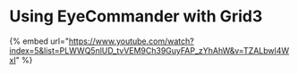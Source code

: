 # Using EyeCommander with Grid3

{% embed url="https://www.youtube.com/watch?index=5&list=PLWWQ5nlUD_tvVEM9Ch39GuyFAP_zYhAhW&v=TZALbwl4WxI" %}
